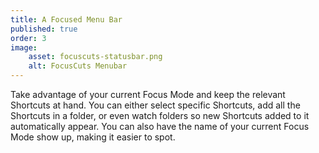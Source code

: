 ```yaml
---
title: A Focused Menu Bar
published: true
order: 3
image:
    asset: focuscuts-statusbar.png
    alt: FocusCuts Menubar
---
```

Take advantage of your current Focus Mode and keep the relevant Shortcuts at hand. You can either select specific 
Shortcuts, add all the Shortcuts in a folder, or even watch folders so new Shortcuts added to it automatically 
appear. You can 
also 
have the name of your current Focus Mode show up, making it easier to spot.